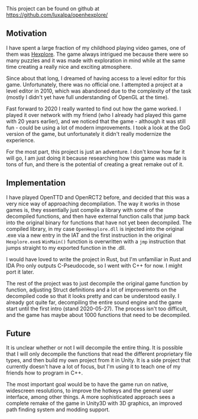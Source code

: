 This project can be found on github at  
https://github.com/luxalpa/openhexplore/

## Motivation

I have spent a large fraction of my childhood playing video games, one of them was [Hexplore](https://en.wikipedia.org/wiki/Hexplore). The game always intrigued me because there were so many puzzles and it was made with exploration in mind while at the same time creating a really nice and exciting atmosphere.

Since about that long, I dreamed of having access to a level editor for this game. Unfortunately, there was no official one. I attempted a project at a level editor in 2010, which was abandoned due to the complexity of the task (mostly I didn't yet have full understanding of OpenGL at the time).

Fast forward to 2020 I really wanted to find out how the game worked. I played it over network with my friend (who I already had played this game with 20 years earlier), and we noticed that the game - although it was still fun - could be using a lot of modern improvements. I took a look at the GoG version of the game, but unfortunately it didn't really modernize the experience.

For the most part, this project is just an adventure. I don't know how far it will go, I am just doing it because researching how this game was made is tons of fun, and there is the potential of creating a great remake out of it.

## Implementation

I have played OpenTTD and OpenRCT2 before, and decided that this was a very nice way of approaching decompilation. The way it works in those games is, they essentially just compile a library with some of the decompiled functions, and then have external function calls that jump back into the original binary for functions that have not yet been decompiled. The compiled library, in my case `OpenHexplore.dll` is injected into the original .exe via a new entry in the IAT and the first instruction in the original `Hexplore.exe`s `WinMain()` function is overwritten with a `jmp` instruction that jumps straight to my exported function in the .dll.

I would have loved to write the project in Rust, but I'm unfamiliar in Rust and IDA Pro only outputs C-Pseudocode, so I went with C++ for now. I might port it later.

The rest of the project was to just decompile the original game function by function, adjusting Struct definitions and a lot of improvements on the decompiled code so that it looks pretty and can be understood easily. I already got quite far, decompiling the entire sound engine and the game start until the first intro (stand 2020-05-27). The process isn't too difficult, and the game has maybe about 1000 functions that need to be decompiled.

## Future

It is unclear whether or not I will decompile the entire thing. It is possible that I will only decompile the functions that read the different proprietary file types, and then build my own project from it in Unity. It is a side project that currently doesn't have a lot of focus, but I'm using it to teach one of my friends how to program in C++.

The most important goal would be to have the game run on native, widescreen resolutions, to improve the hotkeys and the general user interface, among other things. A more sophisticated approach sees a complete remake of the game in Unity3D with 3D graphics, an improved path finding system and modding support.
